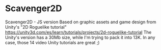 # Scavenger2D
Scavenger2D - JS version
Based on graphic assets and game design from Unity's "2D Roguelike tutorial"
https://unity3d.com/es/learn/tutorials/projects/2d-roguelike-tutorial
The Unity's version has a 30Mb size, while I'm trying to pack it into 13K.
In any case, those 14 video Unity tutorials are great ;)

